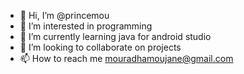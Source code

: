 - 👋 Hi, I’m @princemou
- 👀 I’m interested in programming
- 🌱 I’m currently learning java for android studio
- 💞️ I’m looking to collaborate on projects
- 📫 How to reach me mouradhamoujane@gmail.com

<!---
princemou/princemou is a ✨ special ✨ repository because its `README.md` (this file) appears on your GitHub profile.
You can click the Preview link to take a look at your changes.
--->
